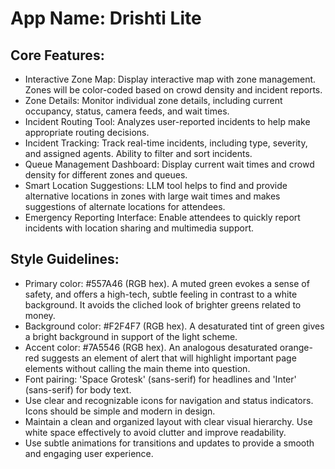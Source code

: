 # **App Name**: Drishti Lite

## Core Features:

- Interactive Zone Map: Display interactive map with zone management. Zones will be color-coded based on crowd density and incident reports. 
- Zone Details: Monitor individual zone details, including current occupancy, status, camera feeds, and wait times.
- Incident Routing Tool: Analyzes user-reported incidents to help make appropriate routing decisions.
- Incident Tracking: Track real-time incidents, including type, severity, and assigned agents. Ability to filter and sort incidents.
- Queue Management Dashboard: Display current wait times and crowd density for different zones and queues.
- Smart Location Suggestions: LLM tool helps to find and provide alternative locations in zones with large wait times and makes suggestions of alternate locations for attendees.
- Emergency Reporting Interface: Enable attendees to quickly report incidents with location sharing and multimedia support.

## Style Guidelines:

- Primary color: #557A46 (RGB hex). A muted green evokes a sense of safety, and offers a high-tech, subtle feeling in contrast to a white background. It avoids the cliched look of brighter greens related to money.
- Background color: #F2F4F7 (RGB hex). A desaturated tint of green gives a bright background in support of the light scheme.
- Accent color: #7A5546 (RGB hex). An analogous desaturated orange-red suggests an element of alert that will highlight important page elements without calling the main theme into question.
- Font pairing: 'Space Grotesk' (sans-serif) for headlines and 'Inter' (sans-serif) for body text.
- Use clear and recognizable icons for navigation and status indicators. Icons should be simple and modern in design.
- Maintain a clean and organized layout with clear visual hierarchy. Use white space effectively to avoid clutter and improve readability.
- Use subtle animations for transitions and updates to provide a smooth and engaging user experience.